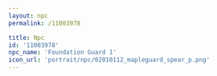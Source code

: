 ```yaml
---
layout: npc
permalink: /11003978

title: Npc
id: '11003978'
npc_name: 'Foundation Guard 1'
icon_url: 'portrait/npc/02010112_mapleguard_spear_p.png'
---
```

